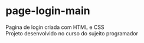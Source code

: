 # page-login-main
Pagina de login criada com HTML e CSS <br>
Projeto desenvolvido no curso do sujeito programador
